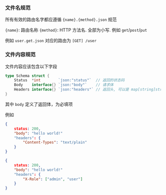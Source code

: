 ### 文件名规范

所有有效的路由名字都应遵循 `{name}.{method}.json` 规范

`{name}`: 路由名称
`{method}`: HTTP 方法名. 全部为小写. 例如 `get`/`post`/`put`

例如 `user.get.json` 对应的路由为 `[GET] /user`

### 文件内容规范

文件内容应该包含以下字段

```go
type Schema struct {
	Status  *int        `json:"status"`  // 返回的状态码
	Body    interface{} `json:"body"`    // 请求体
	Headers interface{} `json:"headers"` // 返回头, 可以是 map[string]string 类型，也可以是 map[string][]string
}
```

其中 `body` 定义了返回体，为必填项

例如

```json
{
	status: 200,
	"body": "hello world!"
	"headers": {
		"Content-Types": "text/plain"
	}
}
```

```json
{
	status: 200,
	"body": "hello world!"
	"headers": {
		"X-Role": ["admin", "user"]
	}
}
```
